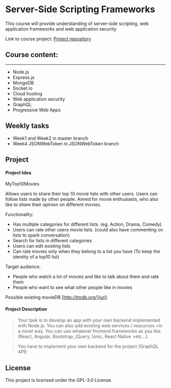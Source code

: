 # Server-Side Scripting Frameworks

This course will provide understanding of server-side scripting, web application frameworks and web application security

Link to course project: [Project repository](https://github.com/Buetix/SSSF-project)

## Course content:
---
- Node.js
- Express.js
- MongoDB
- Socket.io
- Cloud hosting
- Web application security
- GraphQL
- Progressive Web Apps

## Weekly tasks
- Week1 and Week2 in master branch
- Week4 JSONWebToken in JSONWebToken branch 

## Project
#### Project Idea
MyTop10Movies

Allows users to share their top 10 movie lists with other users. Users can follow lists made by other people. Aimed for movie enthusiasts, who also like to share their opinion on different movies.

Functionality:

- Has multiple categories for different lists. (eg. Action, Drama, Comedy)
- Users can rate other users movie lists. (could also have commenting on lists to spark conversation)
- Search for lists in different categories
- Users can edit existing lists
- Can rate movies only when they belong to a list you have (To keep the identity of a top10 list)

Target audience:

- People who watch a lot of movies and like to talk about them and rate them
- People who want to see what other people like in movies

Possible existing movieDB [http://tmdb.org/](url)

#### Project Description
>Your task is to develop an app with your own backend implemented with Node.js. You can also add existing web services / resources >in a novel way. You can use whatever frontend frameworks as you like (React, Angular, Bootstrap, jQuery, Ionic, React Native >etc...).

>You have to implement your own backend for the project (GraphQL API)

## License
This project is licensed under the GPL-3.0 License.
